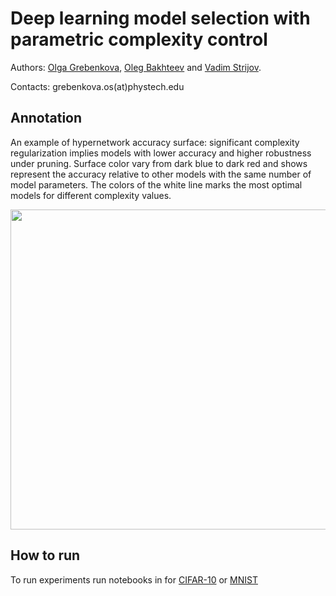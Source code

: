 # Deep learning model selection with parametric complexity control

Authors:  [Olga Grebenkova](https://github.com/GrebenkovaO), [Oleg Bakhteev](https://github.com/bahleg) and [Vadim Strijov](https://github.com/Strijov).

Contacts: grebenkova.os(at)phystech.edu


## Annotation
An example of hypernetwork accuracy surface: significant complexity regularization implies models with lower accuracy and higher robustness under pruning. Surface color vary from dark blue to dark red and shows represent the accuracy relative to other models with the same number of model parameters. The colors of the white line marks the most optimal models for different complexity values.

<img src="hyper.png" width="512"/>



## How to run
To run experiments run notebooks in for [CIFAR-10](code/cifar_final) or [MNIST](code/mnist_final)
